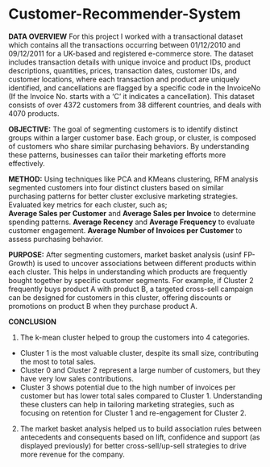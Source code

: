# Customer-Recommender-System

**DATA OVERVIEW**
For this project I worked with a transactional dataset which contains all the transactions occurring between 01/12/2010 and 09/12/2011 for a UK-based and registered e-commerce store. 
The dataset includes transaction details with unique invoice and product IDs, product descriptions, quantities, prices, transaction dates, customer IDs, and customer locations, where each transaction and product are uniquely identified, and cancellations are flagged by a specific code in the InvoiceNo (If the Invoice No. starts with a ‘C’ it indicates a cancellation).
This dataset consists of over 4372 customers from 38 different countries, and deals with 4070 products.

**OBJECTIVE:** 
The goal of segmenting customers is to identify distinct groups within a larger customer base. Each group, or cluster, is composed of customers who share similar purchasing behaviors. By understanding these patterns, businesses can tailor their marketing efforts more effectively.

**METHOD:** 
Using techniques like PCA and KMeans clustering, RFM analysis segmented customers into four distinct clusters based on similar purchasing patterns for better cluster exclusive marketing strategies.
Evaluated key metrics for each cluster, such as;    
**Average Sales per Customer** and **Average Sales per Invoice** to determine spending patterns.
**Average Recency** and **Average Frequency** to evaluate customer engagement.
**Average Number of Invoices per Customer** to assess purchasing behavior.

**PURPOSE:** 
After segmenting customers, market basket analysis (usinf FP-Growth) is used to uncover associations between different products within each cluster. This helps in understanding which products are frequently bought together by specific customer segments.
For example, if Cluster 2 frequently buys product A with product B, a targeted cross-sell campaign can be designed for customers in this cluster, offering discounts or promotions on product B when they purchase product A.

**CONCLUSION**
1. The k-mean cluster helped to group the customers into 4 categories. 
- Cluster 1 is the most valuable cluster, despite its small size, contributing the most to total sales.
- Cluster 0 and Cluster 2 represent a large number of customers, but they have very low sales contributions.
- Cluster 3 shows potential due to the high number of invoices per customer but has lower total sales compared to Cluster 1.
Understanding these clusters can help in tailoring marketing strategies, such as focusing on retention for Cluster 1 and re-engagement for Cluster 2.

2. The market basket analysis helped us to build association rules between antecedents and consequents based on lift, confidence and support (as displayed previously) for better cross-sell/up-sell strategies to drive more revenue for the company. 



